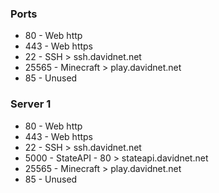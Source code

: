 ### Ports

 - 80 - Web http
 - 443 - Web https
 &nbsp;
 - 22 - SSH > ssh.davidnet.net
 - 25565 - Minecraft > play.davidnet.net
 &nbsp;
 - 85 - Unused

### Server 1

 - 80 - Web http
 - 443 - Web https
 &nbsp;
 - 22 - SSH > ssh.davidnet.net
 - 5000 - StateAPI - 80 > stateapi.davidnet.net
 - 25565 - Minecraft > play.davidnet.net
 &nbsp;
 - 85 - Unused
